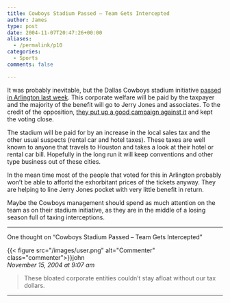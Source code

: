 ```yaml
---
title: Cowboys Stadium Passed – Team Gets Intercepted
author: James
type: post
date: 2004-11-07T20:47:26+00:00
aliases:
  - /permalink/p10
categories:
  - Sports
comments: false

---
```

It was probably inevitable, but the Dallas Cowboys stadium initiative [passed in Arlington last week][1]. This corporate welfare will be paid by the taxpayer and the majority of the benefit will go to Jerry Jones and associates. To the credit of the opposition, [they put up a good campaign against it][2] and kept the voting close.

The stadium will be paid for by an increase in the local sales tax and the other usual suspects (rental car and hotel taxes). These taxes are well known to anyone that travels to Houston and takes a look at their hotel or rental car bill. Hopefully in the long run it will keep conventions and other type business out of these cities.

In the mean time most of the people that voted for this in Arlington probably won&#8217;t be able to affortd the exhorbitant prices of the tickets anyway. They are helping to line Jerry Jones pocket with very little benefit in return.

Maybe the Cowboys management should spend as much attention on the team as on their stadium initiative, as they are in the middle of a losing season full of taxing interceptions.

****

One thought on “Cowboys Stadium Passed – Team Gets Intercepted”

{{< figure src="/images/user.png" alt="Commenter" class="commenter">}}john  
_November 15, 2004 at 9:07 am_

>These bloated corporate entities couldn’t stay afloat without our tax dollars.

****

 [1]: https://web.archive.org/web/20050829074506/http://washingtontimes.com/upi-breaking/20041103-095738-4241r.htm
 [2]: https://web.archive.org/web/20040902115539/http://www.nojonestax.com/
